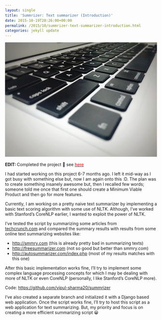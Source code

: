 ```yaml
---
layout: single
title: 'Summrizer: Text summarizer (Introduction)'
date: 2015-10-19T20:26:00+00:00
permalink: /2015/10/summrizer-text-summarizer-introduction.html
categories: jekyll update
---
```


![alt text][keyboard]

  <p>
    <b>EDIT: </b>Completed the project 🙂 see <a href="http://vipulsharma20.blogspot.in/2015/10/summrizer-text-summarizer_27.html" rel="nofollow" target="_blank"><span style="color: red;">here</span></a>
  </p>
  
  <p>
    I had started working on this project 6-7 months ago. I left it mid-way as I got busy with something else but, now I am again onto this :D. The plan was to create something insanely awesome but, then I recalled few words; someone told me once that first one should create a Minimum Viable Product and then go for more features.
  </p>
  
  <p>
    Currently, I am working on a pretty naive text summarizer by implementing a basic text scoring algorithm with some use of NLTK. Although, I&#8217;ve worked with Stanford&#8217;s CoreNLP earlier, I wanted to exploit the power of NLTK.
  </p>
  
  <p>
    I&#8217;ve tested the script by summarizing some articles from <a href="http://techcrunch.com/">techcrunch.com</a>&nbsp;and compared the summary results with results from some online text summarizing websites like:
  </p>
  
  <ul style="text-align: left;">
    <li>
      <a href="http://smmry.com/">http://smmry.com</a>&nbsp;(this is already pretty bad in summarizing texts)
    </li>
    <li>
      <a href="http://freesummarizer.com/">http://freesummarizer.com</a>&nbsp;(not so good but better than smmry.com)
    </li>
    <li>
      <a href="http://autosummarizer.com/index.php">http://autosummarizer.com/index.php</a>&nbsp;(most of my results matches with this one)
    </li>
  </ul>
  
  <p>
    After this basic implementation works fine, I&#8217;ll try to implement some complex language processing concepts for which I may be dealing with more of NLTK or even CoreNLP (personally, I like Stanford&#8217;s CoreNLP more).
  </p>
  
  <p>
    Code:&nbsp;<a href="https://github.com/vipul-sharma20/summrizer">https://github.com/vipul-sharma20/summrizer</a>
  </p>
  
  <p>
    I&#8217;ve also created a separate branch and initialized it with a Django based web application. Once the script works fine, I&#8217;ll try to host this script as a web application for text summarizing. But, my priority and focus is on creating a more efficient summarizing script 😀
  </p>

[keyboard]: /assets/images/keyboard.jpg
